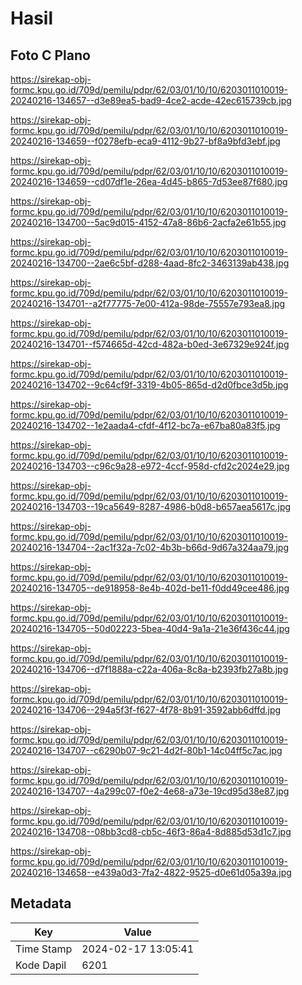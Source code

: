 # Hasil

## Foto C Plano

https://sirekap-obj-formc.kpu.go.id/709d/pemilu/pdpr/62/03/01/10/10/6203011010019-20240216-134657--d3e89ea5-bad9-4ce2-acde-42ec615739cb.jpg

https://sirekap-obj-formc.kpu.go.id/709d/pemilu/pdpr/62/03/01/10/10/6203011010019-20240216-134659--f0278efb-eca9-4112-9b27-bf8a9bfd3ebf.jpg

https://sirekap-obj-formc.kpu.go.id/709d/pemilu/pdpr/62/03/01/10/10/6203011010019-20240216-134659--cd07df1e-26ea-4d45-b865-7d53ee87f680.jpg

https://sirekap-obj-formc.kpu.go.id/709d/pemilu/pdpr/62/03/01/10/10/6203011010019-20240216-134700--5ac9d015-4152-47a8-86b6-2acfa2e61b55.jpg

https://sirekap-obj-formc.kpu.go.id/709d/pemilu/pdpr/62/03/01/10/10/6203011010019-20240216-134700--2ae6c5bf-d288-4aad-8fc2-3463139ab438.jpg

https://sirekap-obj-formc.kpu.go.id/709d/pemilu/pdpr/62/03/01/10/10/6203011010019-20240216-134701--a2f77775-7e00-412a-98de-75557e793ea8.jpg

https://sirekap-obj-formc.kpu.go.id/709d/pemilu/pdpr/62/03/01/10/10/6203011010019-20240216-134701--f574665d-42cd-482a-b0ed-3e67329e924f.jpg

https://sirekap-obj-formc.kpu.go.id/709d/pemilu/pdpr/62/03/01/10/10/6203011010019-20240216-134702--9c64cf9f-3319-4b05-865d-d2d0fbce3d5b.jpg

https://sirekap-obj-formc.kpu.go.id/709d/pemilu/pdpr/62/03/01/10/10/6203011010019-20240216-134702--1e2aada4-cfdf-4f12-bc7a-e67ba80a83f5.jpg

https://sirekap-obj-formc.kpu.go.id/709d/pemilu/pdpr/62/03/01/10/10/6203011010019-20240216-134703--c96c9a28-e972-4ccf-958d-cfd2c2024e29.jpg

https://sirekap-obj-formc.kpu.go.id/709d/pemilu/pdpr/62/03/01/10/10/6203011010019-20240216-134703--19ca5649-8287-4986-b0d8-b657aea5617c.jpg

https://sirekap-obj-formc.kpu.go.id/709d/pemilu/pdpr/62/03/01/10/10/6203011010019-20240216-134704--2ac1f32a-7c02-4b3b-b66d-9d67a324aa79.jpg

https://sirekap-obj-formc.kpu.go.id/709d/pemilu/pdpr/62/03/01/10/10/6203011010019-20240216-134705--de918958-8e4b-402d-be11-f0dd49cee486.jpg

https://sirekap-obj-formc.kpu.go.id/709d/pemilu/pdpr/62/03/01/10/10/6203011010019-20240216-134705--50d02223-5bea-40d4-9a1a-21e36f436c44.jpg

https://sirekap-obj-formc.kpu.go.id/709d/pemilu/pdpr/62/03/01/10/10/6203011010019-20240216-134706--d7f1888a-c22a-406a-8c8a-b2393fb27a8b.jpg

https://sirekap-obj-formc.kpu.go.id/709d/pemilu/pdpr/62/03/01/10/10/6203011010019-20240216-134706--294a5f3f-f627-4f78-8b91-3592abb6dffd.jpg

https://sirekap-obj-formc.kpu.go.id/709d/pemilu/pdpr/62/03/01/10/10/6203011010019-20240216-134707--c6290b07-9c21-4d2f-80b1-14c04ff5c7ac.jpg

https://sirekap-obj-formc.kpu.go.id/709d/pemilu/pdpr/62/03/01/10/10/6203011010019-20240216-134707--4a299c07-f0e2-4e68-a73e-19cd95d38e87.jpg

https://sirekap-obj-formc.kpu.go.id/709d/pemilu/pdpr/62/03/01/10/10/6203011010019-20240216-134708--08bb3cd8-cb5c-46f3-86a4-8d885d53d1c7.jpg

https://sirekap-obj-formc.kpu.go.id/709d/pemilu/pdpr/62/03/01/10/10/6203011010019-20240216-134658--e439a0d3-7fa2-4822-9525-d0e61d05a39a.jpg


## Metadata

| Key        | Value               |
| ---------- | ------------------- |
| Time Stamp | 2024-02-17 13:05:41 |
| Kode Dapil | 6201                |



